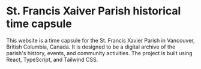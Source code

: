 # St. Francis Xaiver Parish historical time capsule

This website is a time capsule for the St. Francis Xavier Parish in Vancouver, British Columbia, Canada. It is designed to be a digital archive of the parish's history, events, and community activities. The project is built using React, TypeScript, and Tailwind CSS.
